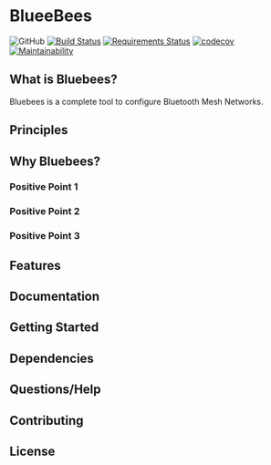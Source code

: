 # BlueeBees

![GitHub](https://img.shields.io/github/license/matheuswhite/bluebees.svg?style=popout)
[![Build Status](https://travis-ci.org/matheuswhite/bluebees.svg?branch=master)](https://travis-ci.org/matheuswhite/bluebees)
[![Requirements Status](https://requires.io/github/matheuswhite/bluebees/requirements.svg?branch=master)](https://requires.io/github/matheuswhite/bluebees/requirements/?branch=master)
[![codecov](https://codecov.io/gh/matheuswhite/bluebees/branch/master/graph/badge.svg)](https://codecov.io/gh/matheuswhite/bluebees)
[![Maintainability](https://api.codeclimate.com/v1/badges/47e7df71e0d21bc5b1c4/maintainability)](https://codeclimate.com/github/matheuswhite/bluebees/maintainability)

## What is Bluebees?
Bluebees is a complete tool to configure Bluetooth Mesh Networks.

## Principles

## Why Bluebees?
### Positive Point 1

### Positive Point 2

### Positive Point 3

## Features

## Documentation

## Getting Started

## Dependencies

## Questions/Help

## Contributing

## License
